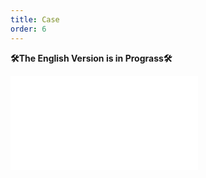 ```yaml
---
title: Case
order: 6
---
```


**🛠The English Version is in Prograss🛠**

<embed src="@/docs/design/case.zh.md"></embed>
